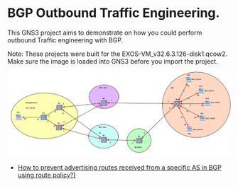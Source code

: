 # BGP Outbound Traffic Engineering.

This GNS3 project aims to demonstrate on how you could perform outbound Traffic engineering with BGP.

Note: These projects were built for the EXOS-VM_v32.6.3.126-disk1.qcow2.  Make sure the image is loaded into GNS3 before you import the project.

<img src="bgp_outbound_te.png">

* [How to prevent advertising routes received from a specific AS in BGP using route policy?)](https://extreme-networks.my.site.com/ExtrArticleDetail?an=000111495)
